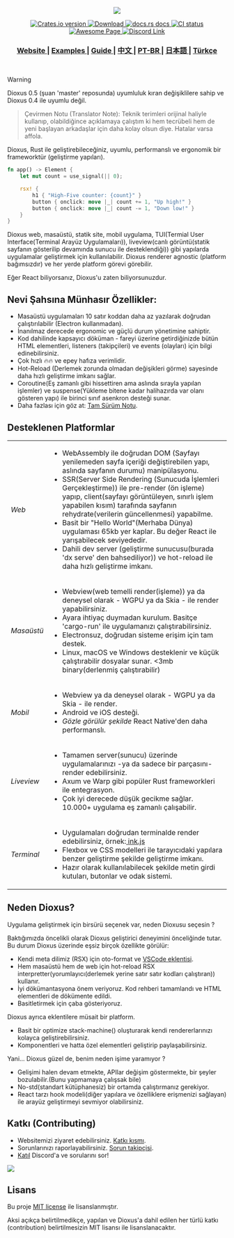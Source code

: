 <p align="center">
  <img src="./notes/header.svg">
</p>

<div align="center">
  <!-- Crates version -->
  <a href="https://crates.io/crates/dioxus">
    <img src="https://img.shields.io/crates/v/dioxus.svg?style=flat-square"
    alt="Crates.io version" />
  </a>
  <!-- Downloads -->
  <a href="https://crates.io/crates/dioxus">
    <img src="https://img.shields.io/crates/d/dioxus.svg?style=flat-square"
      alt="Download" />
  </a>
  <!-- docs -->
  <a href="https://docs.rs/dioxus">
    <img src="https://img.shields.io/badge/docs-latest-blue.svg?style=flat-square"
      alt="docs.rs docs" />
  </a>
  <!-- CI -->
  <a href="https://github.com/jkelleyrtp/dioxus/actions">
    <img src="https://github.com/dioxuslabs/dioxus/actions/workflows/main.yml/badge.svg"
      alt="CI status" />
  </a>

  <!--Awesome -->
  <a href="https://dioxuslabs.com/awesome">
    <img src="https://cdn.rawgit.com/sindresorhus/awesome/d7305f38d29fed78fa85652e3a63e154dd8e8829/media/badge.svg" alt="Awesome Page" />
  </a>
  <!-- Discord -->
  <a href="https://discord.gg/XgGxMSkvUM">
    <img src="https://img.shields.io/discord/899851952891002890.svg?logo=discord&style=flat-square" alt="Discord Link" />
  </a>
</div>

<div align="center">
  <h3>
    <a href="https://dioxuslabs.com"> Website </a>
    <span> | </span>
    <a href="https://github.com/DioxusLabs/example-projects"> Examples </a>
    <span> | </span>
    <a href="https://dioxuslabs.com/learn/0.4/guide"> Guide </a>
    <span> | </span>
    <a href="https://github.com/DioxusLabs/dioxus/blob/master/translations/zh-cn/README.md"> 中文 </a>
    <span> | </span>
    <a href="https://github.com/DioxusLabs/dioxus/blob/master/translations/pt-br/README.md"> PT-BR </a>
    <span> | </span>
    <a href="https://github.com/DioxusLabs/dioxus/blob/master/translations/ja-jp/README.md"> 日本語 </a>
    <span> | </span>
    <a href="https://github.com/DioxusLabs/dioxus/blob/master/translations/tr-tr/README.md"> Türkçe </a>
  </h3>
</div>

<br/>

> [!WARNING]
> Dioxus 0.5 (şuan 'master' reposunda) uyumluluk kıran değişiklilere sahip ve Dioxus 0.4 ile uyumlu değil.


>Çevirmen Notu (Translator Note): Teknik terimleri orijinal haliyle kullanıp, olabildiğince açıklamaya çalıştım ki hem tecrübeli hem de yeni başlayan arkadaşlar için daha kolay olsun diye. Hatalar varsa affola.

Dioxus, Rust ile geliştirebileceğiniz, uyumlu, performanslı ve ergonomik bir frameworktür (geliştirme yapıları).

```rust
fn app() -> Element {
    let mut count = use_signal(|| 0);

    rsx! {
        h1 { "High-Five counter: {count}" }
        button { onclick: move |_| count += 1, "Up high!" }
        button { onclick: move |_| count -= 1, "Down low!" }
    }
}
```

Dioxus web, masaüstü, statik site, mobil uygulama, TUI(Termial User Interface(Terminal Arayüz Uygulamaları)), liveview(canlı görüntü(statik sayfanın gösterilip devamında sunucu ile desteklendiği)) gibi yapılarda uygulamalar geliştirmek için kullanılabilir. Dioxus renderer agnostic (platform bağımsızdır) ve her yerde platform görevi görebilir.

Eğer React biliyorsanız, Dioxus'u zaten biliyorsunuzdur.

## Nevi Şahsına Münhasır Özellikler:
- Masaüstü uygulamaları 10 satır koddan daha az yazılarak doğrudan çalıştırılabilir (Electron kullanmadan).
- İnanılmaz derecede ergonomic ve güçlü durum yönetimine sahiptir.
- Kod dahilinde kapsayıcı döküman - fareyi üzerine getirdiğinizde bütün HTML elementleri, listeners (takipçileri) ve events (olayları) için bilgi edinebilirsiniz. 
- Çok hızlı 🔥🔥 ve epey hafıza verimlidir.
- Hot-Reload (Derlemek zorunda olmadan değişikleri görme) sayesinde daha hızlı geliştirme imkanı sağlar.
- Coroutine(Eş zamanlı gibi hissettiren ama aslında sırayla yapılan işlemler) ve suspense(Yükleme bitene kadar halihazırda var olanı gösteren yapı) ile birinci sınıf asenkron desteği sunar.
- Daha fazlası için göz at: [Tam Sürüm Notu](https://dioxuslabs.com/blog/introducing-dioxus/).

## Desteklenen Platformlar
<div align="center">
  <table style="width:100%">
    <tr>
      <td><em>Web</em></td>
      <td>
        <ul>
          <li>WebAssembly ile doğrudan DOM (Sayfayı yenilemeden sayfa içeriği değiştirebilen yapı, aslında sayfanın durumu) manipülasyonu.</li>
          <li>SSR(Server Side Rendering (Sunucuda İşlemleri Gerçekleştirme)) ile pre-render (ön işleme) yapıp, client(sayfayı görüntüleyen, sınırlı işlem yapabilen kısım) tarafında sayfanın rehydrate(verilerin güncellenmesi) yapabilme.</li>
          <li>Basit bir "Hello World"(Merhaba Dünya) uygulaması 65kb yer kaplar. Bu değer React ile yarışabilecek seviyededir.</li>
          <li>Dahili dev server (geliştirme sunucusu(burada 'dx serve' den bahsediliyor)) ve hot-reload ile daha hızlı geliştirme imkanı.</li>
        </ul>
      </td>
    </tr>
    <tr>
      <td><em>Masaüstü</em></td>
      <td>
        <ul>
          <li>Webview(web temelli render(işleme)) ya da deneysel olarak - WGPU ya da Skia - ile render yapabilirsiniz.</li>
          <li>Ayara ihtiyaç duymadan kurulum. Basitçe 'cargo-run' ile uygulamanızı çalıştırabilirsiniz. </li>
          <li>Electronsuz, doğrudan sisteme erişim için tam destek. </li>
          <li>Linux, macOS ve Windows desteklenir ve küçük çalıştırabilir dosyalar sunar. <3mb binary(derlenmiş çalıştırabilir) </li>
        </ul>
      </td>
    </tr>
    <tr>
      <td><em>Mobil</em></td>
      <td>
        <ul>
          <li>Webview ya da deneysel olarak - WGPU ya da Skia - ile render.</li>
          <li>Android ve iOS desteği. </li>
          <li><em>Gözle görülür şekilde</em> React Native'den daha performanslı. </li>
        </ul>
      </td>
    </tr>
    <tr>
      <td><em>Liveview</em></td>
      <td>
        <ul>
          <li>Tamamen server(sunucu) üzerinde uygulamalarınızı -ya da sadece bir parçasını- render edebilirsiniz. </li>
          <li>Axum ve Warp gibi popüler Rust frameworkleri ile entegrasyon.</li>
          <li>Çok iyi derecede düşük gecikme sağlar. 10.000+ uygulama eş zamanlı çalışabilir.</li>
        </ul>
      </td>
    </tr>
    <tr>
      <td><em>Terminal</em></td>
      <td>
        <ul>
          <li>Uygulamaları doğrudan terminalde render edebilirsiniz, örnek:<a href="https://github.com/vadimdemedes/ink"> ink.js</a></li>
          <li>Flexbox ve CSS modelleri ile tarayıcıdaki yapılara benzer geliştirme şekilde geliştirme imkanı.</li>
          <li>Hazır olarak kullanılabilecek şekilde metin girdi kutuları, butonlar ve odak sistemi.</li>
        </ul>
      </td>
    </tr>
  </table>
</div>

## Neden Dioxus?
Uygulama geliştirmek için birsürü seçenek var, neden Dioxusu seçesin ?

Baktığımızda öncelikli olarak Dioxus geliştirici deneyimini önceliğinde tutar. Bu durum Dioxus üzerinde eşsiz birçok özellikte görülür:

- Kendi meta dilimiz (RSX) için oto-format ve [VSCode eklentisi](https://marketplace.visualstudio.com/items?itemName=DioxusLabs.dioxus).
- Hem masaüstü hem de web için hot-reload RSX interpretter(yorumlayıcı(derlemek yerine satır satır kodları çalıştıran)) kullanır.
- İyi dökümantasyona önem veriyoruz. Kod rehberi tamamlandı ve HTML elementleri de dökümente edildi.
- Basitletirmek için çaba gösteriyoruz.

Dioxus ayrıca eklentilere müsait bir platform.

- Basit bir optimize stack-machine() oluşturarak kendi rendererlarınızı kolayca geliştirebilirsiniz.
- Komponentleri ve hatta özel elementleri geliştirip paylaşabilirsiniz.

Yani... Dioxus güzel de, benim neden işime yaramıyor ?
- Gelişimi halen devam etmekte, APIlar değişim göstermekte, bir şeyler bozulabilir.(Bunu yapmamaya çalışsak bile)
- No-std(standart kütüphanesiz) bir ortamda çalıştırmanız gerekiyor.
- React tarzı hook modeli(diğer yapılara ve özelliklere erişmenizi sağlayan) ile arayüz geliştirmeyi sevmiyor olabilirsiniz.


## Katkı (Contributing)
- Websitemizi ziyaret edebilirsiniz. [Katkı kısmı](https://dioxuslabs.com/learn/0.4/contributing).
- Sorunlarınızı raporlayabilirsiniz. [Sorun takipçisi](https://github.com/dioxuslabs/dioxus/issues).
- [Katıl](https://discord.gg/XgGxMSkvUM) Discord'a ve sorularını sor!


<a href="https://github.com/dioxuslabs/dioxus/graphs/contributors">
  <img src="https://contrib.rocks/image?repo=dioxuslabs/dioxus&max=30&columns=10" />
</a>

## Lisans
Bu proje [MIT license] ile lisanslanmıştır.

[mit license]: https://github.com/DioxusLabs/dioxus/blob/master/LICENSE-MIT

Aksi açıkça belirtilmedikçe, yapılan ve Dioxus'a dahil edilen her türlü katkı (contribution) belirtilmesizin MIT lisansı ile lisanslanacaktır.